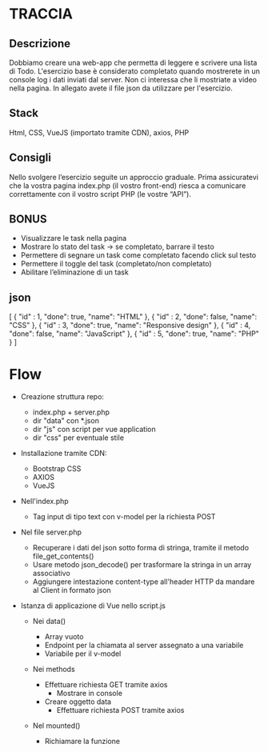 # TRACCIA
## Descrizione
Dobbiamo creare una web-app che permetta di leggere e scrivere una lista di Todo.
L'esercizio base è considerato completato quando mostrerete in un console log i dati inviati dal server. Non ci interessa che li mostriate a video nella pagina. In allegato avete il file json da utilizzare per l'esercizio.

## Stack
Html, CSS, VueJS (importato tramite CDN), axios, PHP

## Consigli
Nello svolgere l’esercizio seguite un approccio graduale.
Prima assicuratevi che la vostra pagina index.php (il vostro front-end) riesca a comunicare correttamente con il vostro script PHP (le vostre “API”).

## BONUS
- Visualizzare le task nella pagina
- Mostrare lo stato del task → se completato, barrare il testo
- Permettere di segnare un task come completato facendo click sul testo
- Permettere il toggle del task (completato/non completato)
- Abilitare l’eliminazione di un task

## json
[
    { "id" : 1, "done": true, "name": "HTML" },
    { "id" : 2, "done": false, "name": "CSS" },
    { "id" : 3, "done": true, "name": "Responsive design" },
    { "id" : 4, "done": false, "name": "JavaScript" },
    { "id" : 5, "done": true, "name": "PHP" }
]

# Flow
- Creazione struttura repo:
    - index.php + server.php
    - dir "data" con *.json
    - dir "js" con script per vue application
    - dir "css" per eventuale stile

- Installazione tramite CDN:
    - Bootstrap CSS
    - AXIOS
    - VueJS

- Nell'index.php
    - Tag input di tipo text con v-model per la richiesta POST

- Nel file server.php
    - Recuperare i dati del json sotto forma di stringa, tramite il metodo file_get_contents()
    - Usare metodo json_decode() per trasformare la stringa in un array associativo
    - Aggiungere intestazione content-type all'header HTTP da mandare al Client in formato json

- Istanza di applicazione di Vue nello script.js
    - Nei data()
        - Array vuoto
        - Endpoint per la chiamata al server assegnato a una variabile
        - Variabile per il v-model
    - Nei methods
        - Effettuare richiesta GET tramite axios
            - Mostrare in console
        - Creare oggetto data
            - Effettuare richiesta POST tramite axios
        
    - Nel mounted()
        - Richiamare la funzione